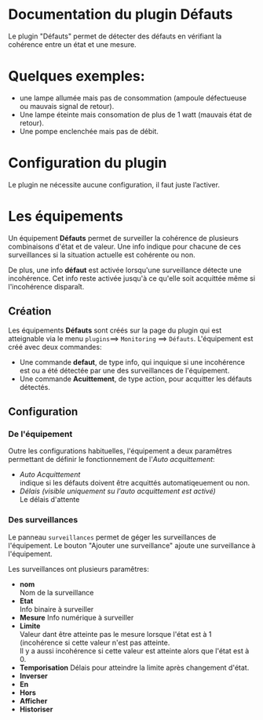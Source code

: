 # Documentation du plugin Défauts

Le plugin "Défauts" permet de détecter des défauts en vérifiant la cohérence entre un état et une mesure.
# Quelques exemples:
- une lampe allumée mais pas de consommation (ampoule défectueuse ou mauvais signal de retour).
- Une lampe éteinte mais consomation de plus de 1 watt (mauvais état de retour).
- Une pompe enclenchée mais pas de débit.

# Configuration du plugin
Le plugin ne nécessite aucune configuration, il faut juste l’activer.

# Les équipements
Un équipement **Défauts** permet de surveiller la cohérence de plusieurs combinaisons d'état et de valeur. Une info
indique pour chacune de ces surveillances si la situation actuelle est cohérente ou non.

De plus, une info **défaut** est activée lorsqu'une surveillance détecte une incohérence. Cet info reste activée
jusqu'à ce qu'elle soit acquittée même si l'incohérence disparaît.

## Création
Les équipements **Défauts** sont créés sur la page du plugin qui est atteignable via le menu `plugins`==> `Monitoring` ==> `Défauts`.
L'équipement est créé avec deux commandes:
+ Une commande **defaut**, de type info, qui inquique si une incohérence est ou a été détectée par une des surveillances de l'équipement.
+ Une commande **Acuittement**, de type action, pour acquitter les défauts détectés.

## Configuration
### De l'équipement
Outre les configurations habituelles, l'équipement a deux paramêtres permettant de définir le fonctionnement de l'*Auto acquittement*:
* *Auto Acquittement*   
   indique si les défauts doivent être acquittés automatiqeuement ou non.
* *Délais* *(visible uniquement su l'auto acquittement est activé)*  
   Le délais d'attente
   
### Des surveillances
Le panneau `surveillances` permet de géger les surveillances de l'équipement. Le bouton "Ajouter une surveillance" ajoute une surveillance à l'équipement.

Les surveillances ont plusieurs paramêtres:
* **nom**  
  Nom de la surveillance
* **Etat**  
  Info binaire à surveiller
* **Mesure**
  Info numérique à surveiller
* **Limite**  
  Valeur dant être atteinte pas le mesure lorsque l'état est à 1 (incohérence si cette valeur n'est pas atteinte.  
  Il y a aussi incohérence si cette valeur est atteinte alors que l'état est à 0.
* **Temporisation**
  Délais pour atteindre la limite après changement d'état.
* **Inverser**
* **En**
* **Hors**
* **Afficher**
* **Historiser**
